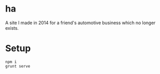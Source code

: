 # ha
A site I made in 2014 for a friend's automotive business which no longer exists.

# Setup
    npm i
    grunt serve
